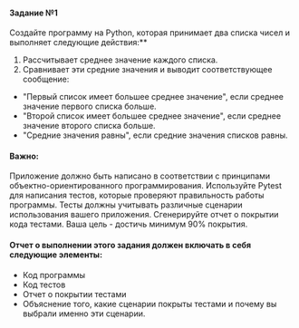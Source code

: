 #### Задание №1
Создайте программу на Python, которая принимает два списка чисел и выполняет следующие действия:**
1. Рассчитывает среднее значение каждого списка.
2. Сравнивает эти средние значения и выводит соответствующее сообщение:
* "Первый список имеет большее среднее значение", если среднее значение первого списка больше.
* "Второй список имеет большее среднее значение", если среднее значение второго списка больше.
* "Средние значения равны", если средние значения списков равны.

#### Важно:

Приложение должно быть написано в соответствии с принципами объектно-ориентированного программирования.
Используйте Pytest для написания тестов, которые проверяют правильность работы программы. Тесты должны учитывать
различные сценарии использования вашего приложения.
Сгенерируйте отчет о покрытии кода тестами. Ваша цель - достичь минимум 90% покрытия.

#### Отчет о выполнении этого задания должен включать в себя следующие элементы:
* Код программы 
* Код тестов 
* Отчет о покрытии тестами 
* Объяснение того, какие сценарии покрыты тестами и почему вы выбрали именно эти сценарии.